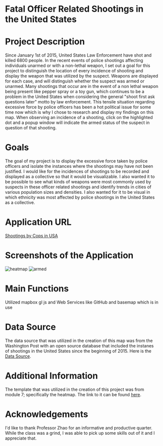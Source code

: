 # Fatal Officer Related Shootings in the United States
<h1>Project Description</h1>
<p>Since January 1st of 2015, United States Law Enforcement have shot and killed 6800 people. In the recent events of police shootings affecting individuals unarmed or with a non-lethal weapon, I set out a goal for this project to distinguish the location of every incidence of shooting and display the weapon that was utilized by the suspect. Weapons are displayed for each case, and will distinguish whether the suspect was armed or unarmed. Many shootings that occur are in the event of a non lethal weapon being present like pepper spray or a toy gun, which continues to be a problem in the United States when considering the general "shoot first ask questions later" motto by law enforcement. This tensile situation regarding excessive force by police officers has been a hot political issue for some time now which is why I chose to research and display my findings on this map. When observing an incidence of a shooting, click on the highlighted dot and a popup window will indicate the armed status of the suspect in question of that shooting.</p>

<h1> Goals </h1> 
The goal of my project is to display the excessive force taken by police officers and isolate the instances where the shootings may have not been justified. I would like for the incidences of shootings to be recorded and displayed as a collective so that it would be visualizable. I also wanted it to be possible to see what kinds of weapons were most commonly used by suspects in these officer related shootings and identify trends in cities of various population sizes and densities. I also wanted for it to be visual in which ethnicity was most affected by police shootings in the United States as a collective. 

<h1> Application URL </h1>
<a href="https://vksath00.github.io/Final_Project_Vksatham/">Shootings by Cops in USA</a>

<h1>Screenshots of the Application </h1>

![heatmap](https://user-images.githubusercontent.com/49254474/145764391-aad91bfb-f39a-45ed-ab99-1dbfcbdd53bb.JPG)
![armed](https://user-images.githubusercontent.com/49254474/145764759-228398dd-548e-4ffa-9fed-8b6edd8152c0.JPG)


<h1> Main Functions </h1>
<p> Utilized mapbox gl js and Web Services like GitHub and basemap which is in use</p>

<h1> Data Source </h1>
<p> The data source that was utilized in the creation of this map was from the Washington Post with an open source database that included the instanes of shootings in the United States since the beginning of 2015. Here is the <a href="https://www.washingtonpost.com/graphics/investigations/police-shootings-database/">Data Source</a>. </p>

<h1> Additional Information </h1>
<p> The template that was utilized in the creation of this project was from module 7; specifically the heatmap. The link to it can be found <a href="https://github.com/jakobzhao/geog495/blob/main/modules/module07/heatmap.html">here</a>. </p></p>

<h1> Acknowledgements </h1>
<p> I'd like to thank Professor Zhao for an informative and productive quarter. While the class was a grind, I was able to pick up some skills out of it and I appreciate that.</p>
